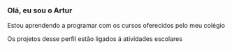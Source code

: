 <h3>  Olá, eu sou o Artur </h3>

<p> Estou aprendendo a programar com os cursos oferecidos pelo meu colégio </p>
<p> Os projetos desse perfil estão ligados á atividades escolares</p>


<!---
ArturMP/ArturMP is a ✨ special ✨ repository because its `README.md` (this file) appears on your GitHub profile.
You can click the Preview link to take a look at your changes.
--->
